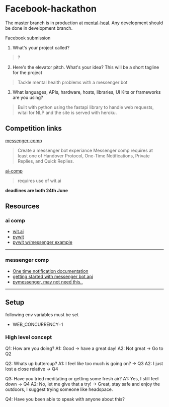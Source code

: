 # Facebook-hackathon

The master branch is in production at [mental-heal](https://mental-heal.herokuapp.com/). Any development should be done in development branch.

Facebook submission 

1. What's your project called?
> ?

2. Here's the elevator pitch. What's your idea? This will be a short tagline for the project
> Tackle mental health problems with a messenger bot

3. What languages, APIs, hardware, hosts, libraries, UI Kits or frameworks are you using?
> Built with python using the fastapi library to handle web requests, witai for NLP and the site is served with heroku.

## Competition links

[messenger-comp](https://fbmessaging2.devpost.com/?ref_content=online-hackathons&ref_feature=challenge&ref_medium=facebook-channel)
> Create a messenger bot experiance
> Messenger comp requires at least one of Handover Protocol, One-Time Notifications, Private Replies, and Quick Replies.

[ai-comp](https://fbai2.devpost.com/?ref_content=online-hackathons&ref_feature=challenge&ref_medium=facebook-channel)
> requires use of wit.ai

**deadlines are both 24th June**

## Resources

### ai comp

- [wit.ai](https://wit.ai)
- [pywit](https://github.com/wit-ai/pywit)
- [pywit w/messenger example](https://github.com/wit-ai/pywit/blob/master/examples/messenger.py)

--- 

### messenger comp
- [One time notification documentation](https://developers.facebook.com/docs/messenger-platform/send-messages/one-time-notification/)
- [getting started with messenger bot api](https://developers.facebook.com/docs/messenger-platform/getting-started)
- [pymessenger, may not need this..](https://github.com/davidchua/pymessenger)


---

## Setup

following env variables must be set
- WEB_CONCURRENCY=1

### High level concept

Q1: How are you doing?
A1: Good -> have a great day!
A2: Not great -> Go to Q2

Q2: Whats up buttercup?
A1: I feel like too much is going on? -> Q3
A2: I just lost a close relative -> Q4

Q3: Have you tried meditating or getting some fresh air?
A1: Yes, I still feel down -> Q4
A2: No, let me give that a try! -> Great, stay safe and enjoy the outdoors, I suggest trying someone like headspace.

Q4: Have you been able to speak with anyone about this?
